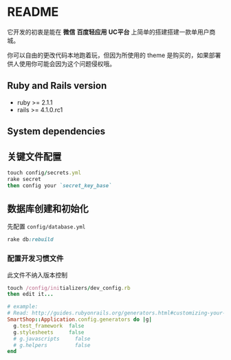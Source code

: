 # README

它开发的初衷是能在 **微信** **百度轻应用** **UC平台** 上简单的搭建搭建一款单用户商城。

你可以自由的更改代码本地跑着玩，但因为所使用的 theme 是购买的，如果部署供人使用你可能会因为这个问题侵权哦。

## Ruby and Rails version

* ruby >= 2.1.1
* rails >= 4.1.0.rc1

## System dependencies

## 关键文件配置

```ruby
touch config/secrets.yml
rake secret
then config your `secret_key_base`
```

## 数据库创建和初始化

先配置 ```config/database.yml```

```ruby
rake db:rebuild
```
### 配置开发习惯文件

此文件不纳入版本控制

```ruby
touch /config/initializers/dev_config.rb
then edit it...

# example:
# Read: http://guides.rubyonrails.org/generators.html#customizing-your-workflow
SmartShop::Application.config.generators do |g|
  g.test_framework  false
  g.stylesheets     false
  # g.javascripts     false
  # g.helpers         false
end
```
